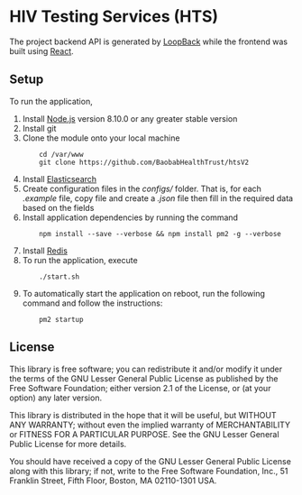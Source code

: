 # HIV Testing Services (HTS)

The project backend API is generated by [LoopBack](http://loopback.io) while the frontend was built using [React](https://reactjs.org).

## Setup

To run the application, 
1. Install [Node.js](https://nodejs.org/) version 8.10.0 or any greater stable version
2. Install git
3. Clone the module onto your local machine
    ```
        cd /var/www
        git clone https://github.com/BaobabHealthTrust/htsV2
    ```
4. Install [Elasticsearch](https://www.elastic.co/products/elasticsearch) 
5. Create configuration files in the *configs/* folder. That is, for each *.example* file, copy file and create a *.json* file then fill in the required data based on the fields
6. Install application dependencies by running the command
    ``` 
        npm install --save --verbose && npm install pm2 -g --verbose
    ```
7. Install [Redis](https://redis.io/download)
8. To run the application, execute
    ```
        ./start.sh
    ```
9. To automatically start the application on reboot, run the following command and follow the instructions:
    ```
        pm2 startup
    ```


## License

This library is free software; you can redistribute it and/or modify it under the terms of the GNU Lesser General Public License as published by the Free Software Foundation; either version 2.1 of the License, or (at your option) any later version.

This library is distributed in the hope that it will be useful, but WITHOUT ANY WARRANTY; without even the implied warranty of MERCHANTABILITY or FITNESS FOR A PARTICULAR PURPOSE.  See the GNU Lesser General Public License for more details.

You should have received a copy of the GNU Lesser General Public License along with this library; if not, write to the Free Software Foundation, Inc., 51 Franklin Street, Fifth Floor, Boston, MA  02110-1301  USA.